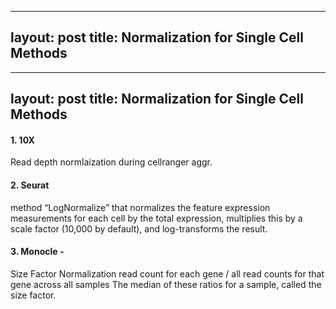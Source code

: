 

---
layout: post
title: Normalization for Single Cell Methods
---

---
layout: post
title: Normalization for Single Cell Methods
---


#### 1. 10X 
Read depth normlaization during cellranger aggr.

#### 2. Seurat
method “LogNormalize” that normalizes the feature expression measurements for each cell by the total expression, 
  multiplies this by a scale factor (10,000 by default), and log-transforms the result. 

#### 3. Monocle - 
Size Factor Normalization
  read count for each gene / all read counts for that gene across all samples
  The median of these ratios for a sample, called the size factor.

